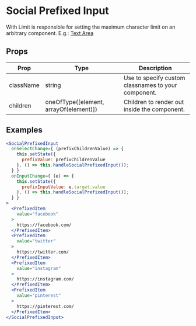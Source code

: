 # Social Prefixed Input

With Limit is responsible for setting the maximum character limit on an arbitrary component. E.g.: [Text Area](/src/components/textarea)

## Props

| Prop | Type | Description |
| ---- | ---- | ----------- |
| className | string | Use to specify custom classnames to your component. |
| children | oneOfType([element, arrayOf(element)]) | Children to render out inside the component. |

## Examples

```jsx
<SocialPrefixedInput
  onSelectChange={ (prefixChildrenValue) => {
    this.setState({
      prefixValue: prefixChildrenValue
    }, () => this.handleSocialPrefixedInput());
  } }
  onInputChange={ (e) => {
    this.setState({
      prefixInputValue: e.target.value
    }, () => this.handleSocialPrefixedInput());
  } }
>
  <PrefixedItem
    value="facebook"
  >
    https://facebook.com/
  </PrefixedItem>
  <PrefixedItem
    value="twitter"
  >
    https://twitter.com/
  </PrefixedItem>
  <PrefixedItem
    value="instagram"
  >
    https://instagram.com/
  </PrefixedItem>
  <PrefixedItem
    value="pinterest"
  >
    https://pinterest.com/
  </PrefixedItem>
</SocialPrefixedInput>
```

